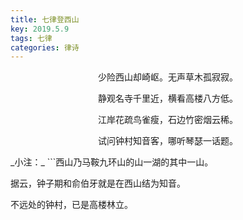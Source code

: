 ```yaml
---
title: 七律登西山
key: 2019.5.9
tags: 七律
categories: 律诗
---
```


<p align="center">少险西山却崎岖。无声草木孤寂寂。
</p>
<p align="center">静观名寺千里近，横看高楼八方低。
</p>
<p align="center">江岸花疏鸟雀瘦，石边竹密烟云稀。
</p>
<p align="center">试问钟村知音客，哪听琴瑟一话题。
</p>
_小注：_
```西山乃马鞍九环山的山一湖的其中一山。

据云，钟子期和俞伯牙就是在西山结为知音。

不远处的钟村，已是高楼林立。

```